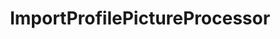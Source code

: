 ---
optionsClassName: ImportProfilePictureProcessorOptions
optionsClassFullName: MigrationTools.Processors.ImportProfilePictureProcessorOptions
configurationSamples:
- name: defaults
  description: 
  code: >-
    {
      "MigrationTools": {
        "Processors": [
          []
        ]
      }
    }
  sampleFor: MigrationTools.Processors.ImportProfilePictureProcessorOptions
- name: sample
  description: 
  code: >-
    {
      "MigrationTools": {
        "Processors": [
          []
        ]
      }
    }
  sampleFor: MigrationTools.Processors.ImportProfilePictureProcessorOptions
- name: classic
  description: 
  code: >-
    {
      "$type": "ImportProfilePictureProcessorOptions",
      "Enabled": false,
      "Enrichers": null,
      "SourceName": null,
      "TargetName": null,
      "RefName": null
    }
  sampleFor: MigrationTools.Processors.ImportProfilePictureProcessorOptions
description: Downloads corporate images and updates TFS/Azure DevOps profiles
className: ImportProfilePictureProcessor
typeName: Processors
architecture: 
options:
- parameterName: Enabled
  type: Boolean
  description: If set to `true` then the processor will run. Set to `false` and the processor will not run.
  defaultValue: missng XML code comments
- parameterName: Enrichers
  type: List
  description: List of Enrichers that can be used to add more features to this processor. Only works with Native Processors and not legacy Processors.
  defaultValue: missng XML code comments
- parameterName: RefName
  type: String
  description: '`Refname` will be used in the future to allow for using named Options without the need to copy all of the options.'
  defaultValue: missng XML code comments
- parameterName: SourceName
  type: String
  description: missng XML code comments
  defaultValue: missng XML code comments
- parameterName: TargetName
  type: String
  description: missng XML code comments
  defaultValue: missng XML code comments
status: alpha
processingTarget: Profiles
classFile: /src/MigrationTools.Clients.AzureDevops.ObjectModel/Processors/ImportProfilePictureProcessor.cs
optionsClassFile: /src/MigrationTools.Clients.AzureDevops.ObjectModel/Processors/ImportProfilePictureProcessorOptions.cs

redirectFrom:
- /Reference/Processors/ImportProfilePictureProcessorOptions/
layout: reference
toc: true
permalink: /Reference/Processors/ImportProfilePictureProcessor/
title: ImportProfilePictureProcessor
categories:
- Processors
- 
topics:
- topic: notes
  path: /docs/Reference/Processors/ImportProfilePictureProcessor-notes.md
  exists: false
  markdown: ''
- topic: introduction
  path: /docs/Reference/Processors/ImportProfilePictureProcessor-introduction.md
  exists: false
  markdown: ''

---